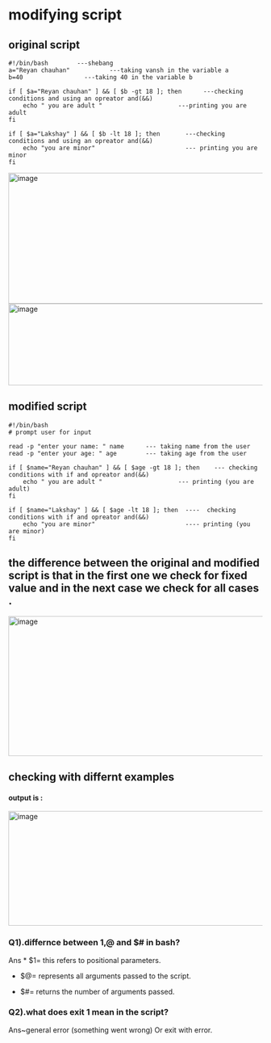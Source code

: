 # modifying script

## original script

```
#!/bin/bash        ---shebang
a="Reyan chauhan"           ---taking vansh in the variable a
b=40                 ---taking 40 in the variable b

if [ $a="Reyan chauhan" ] && [ $b -gt 18 ]; then      ---checking conditions and using an opreator and(&&)
    echo " you are adult "                     ---printing you are adult
fi

if [ $a="Lakshay" ] && [ $b -lt 18 ]; then       ---checking conditions and using an opreator and(&&)
    echo "you are minor"                         --- printing you are minor
fi

```
<img width="561" height="259" alt="image" src="https://github.com/user-attachments/assets/1b50185d-20f8-49a5-8410-8c34d8465d28" />
<img width="561" height="162" alt="image" src="https://github.com/user-attachments/assets/3ce12dca-97ef-4eb9-a05e-961d9d2a8cb8" />

##  modified script

```
#!/bin/bash 
# prompt user for input

read -p "enter your name: " name      --- taking name from the user
read -p "enter your age: " age        --- taking age from the user

if [ $name="Reyan chauhan" ] && [ $age -gt 18 ]; then    --- checking conditions with if and opreator and(&&)     
    echo " you are adult "                     --- printing (you are adult)
fi

if [ $name="Lakshay" ] && [ $age -lt 18 ]; then  ----  checking conditions with if and opreator and(&&)      
    echo "you are minor"                         ---- printing (you are minor)
fi
```
## the difference between the original and modified script is that in the first one we check for fixed value and in the next case we check for all cases .

<img width="564" height="277" alt="image" src="https://github.com/user-attachments/assets/75edf699-50ee-4c71-8299-bef8019450b6" />

## checking with differnt examples
#### output is :

<img width="564" height="227" alt="image" src="https://github.com/user-attachments/assets/fd164ad5-37d0-4463-a54f-1fa999b92d52" />

### Q1).differnce between $1,$@ and $# in bash?
Ans * $1= this refers to positional parameters.

 * $@= represents all arguments passed to the script.
    
 * $#= returns the number of arguments passed.

### Q2).what does exit 1 mean in the script?
    
Ans~general error (something went wrong) Or exit with error.



